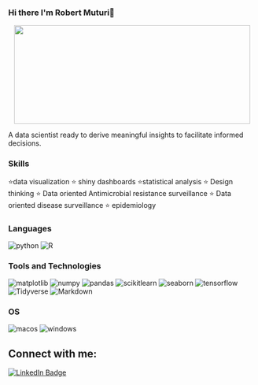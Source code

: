 ### Hi there I'm Robert Muturi👋

<div align = 'center'>
  <img src="https://media.giphy.com/media/QpVUMRUJGokfqXyfa1/giphy.gif" width="480" height="200" />
</div> 


A data scientist ready to derive meaningful insights to facilitate informed decisions.

### Skills
⭐data visualization
⭐ shiny dashboards
⭐statistical analysis
⭐ Design thinking
⭐ Data oriented Antimicrobial resistance surveillance
⭐ Data oriented disease surveillance
⭐ epidemiology 

### Languages
![python](https://img.shields.io/badge/Python-FFD43B?style=for-the-badge&logo=python&logoColor=blue)
![R](https://img.shields.io/badge/R-276DC3?style=for-the-badge&logo=r&logoColor=white)

### Tools and Technologies
![matplotlib](https://img.shields.io/badge/Matplotlib-007ACC?style=for-the-badge&logo=matplotlib&logoColor=white)
![numpy](https://img.shields.io/badge/Numpy-777BB4?style=for-the-badge&logo=numpy&logoColor=white)
![pandas](https://img.shields.io/badge/Pandas-2C2D72?style=for-the-badge&logo=pandas&logoColor=white)
![scikitlearn](https://img.shields.io/badge/scikit_learn-F7931E?style=for-the-badge&logo=scikit-learn&logoColor=white)
![seaborn](https://img.shields.io/badge/Seaborn-3776AB?style=for-the-badge&logo=seaborn&logoColor=white)
![tensorflow](https://img.shields.io/badge/tensorflow-FF6F00?style=for-the-badge&logo=tensorflow&logoColor=blue)
 ![Tidyverse](https://img.shields.io/badge/Tidyverse-5B9BD5?style=for-the-badge&logo=tidyverse&logoColor=white)
 ![Markdown](https://img.shields.io/badge/Markdown-5B9BD5?style=for-the-badge&logo=markdown&logoColor=white)
 
 ### OS
![macos](https://img.shields.io/badge/mac%20os-000000?style=for-the-badge&logo=apple&logoColor=white)
![windows](https://img.shields.io/badge/Windows-0078D6?style=for-the-badge&logo=windows&logoColor=white)


## Connect with me:
<div id="badges">
  <a href=https://www.linkedin.com/in/robert-muturi-2bb0411b6/)>
    <img src="https://img.shields.io/badge/LinkedIn-blue?style=for-the-badge&logo=linkedin&logoColor=white" alt="LinkedIn Badge"/>

